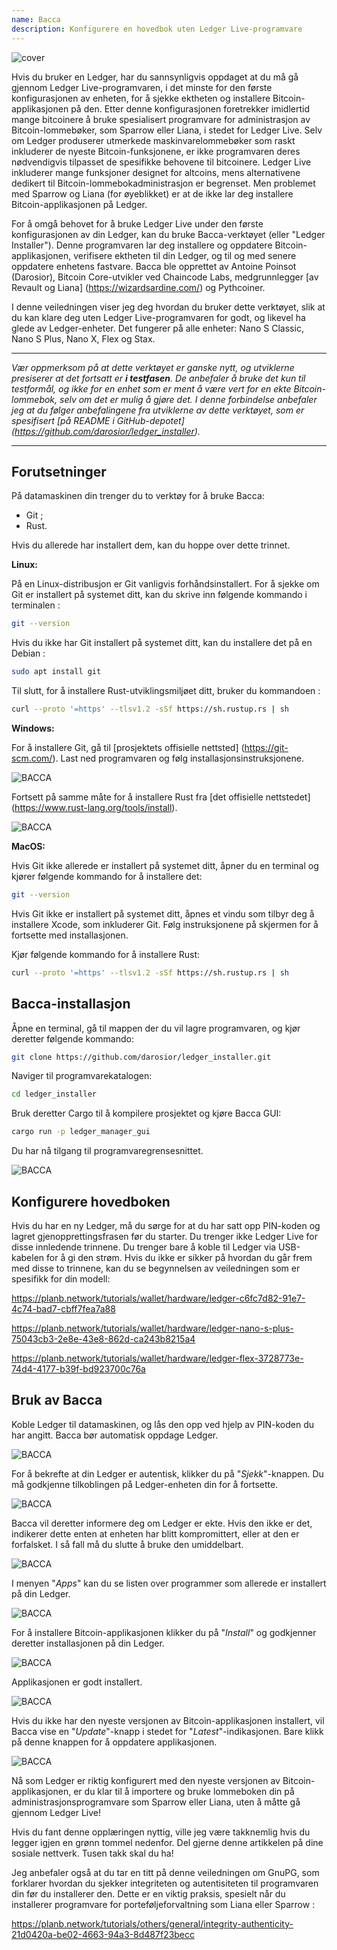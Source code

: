 ```yaml
---
name: Bacca
description: Konfigurere en hovedbok uten Ledger Live-programvare
---
```

![cover](assets/cover.webp)

Hvis du bruker en Ledger, har du sannsynligvis oppdaget at du må gå gjennom Ledger Live-programvaren, i det minste for den første konfigurasjonen av enheten, for å sjekke ektheten og installere Bitcoin-applikasjonen på den. Etter denne konfigurasjonen foretrekker imidlertid mange bitcoinere å bruke spesialisert programvare for administrasjon av Bitcoin-lommebøker, som Sparrow eller Liana, i stedet for Ledger Live. Selv om Ledger produserer utmerkede maskinvarelommebøker som raskt inkluderer de nyeste Bitcoin-funksjonene, er ikke programvaren deres nødvendigvis tilpasset de spesifikke behovene til bitcoinere. Ledger Live inkluderer mange funksjoner designet for altcoins, mens alternativene dedikert til Bitcoin-lommebokadministrasjon er begrenset. Men problemet med Sparrow og Liana (for øyeblikket) er at de ikke lar deg installere Bitcoin-applikasjonen på Ledger.

For å omgå behovet for å bruke Ledger Live under den første konfigurasjonen av din Ledger, kan du bruke Bacca-verktøyet (eller "Ledger Installer"). Denne programvaren lar deg installere og oppdatere Bitcoin-applikasjonen, verifisere ektheten til din Ledger, og til og med senere oppdatere enhetens fastvare. Bacca ble opprettet av Antoine Poinsot (Darosior), Bitcoin Core-utvikler ved Chaincode Labs, medgrunnlegger [av Revault og Liana] (https://wizardsardine.com/) og Pythcoiner.

I denne veiledningen viser jeg deg hvordan du bruker dette verktøyet, slik at du kan klare deg uten Ledger Live-programvaren for godt, og likevel ha glede av Ledger-enheter. Det fungerer på alle enheter: Nano S Classic, Nano S Plus, Nano X, Flex og Stax.

---
*Vær oppmerksom på at dette verktøyet er ganske nytt, og utviklerne presiserer at det fortsatt er **i testfasen**. De anbefaler å bruke det kun til testformål, og ikke for en enhet som er ment å være vert for en ekte Bitcoin-lommebok, selv om det er mulig å gjøre det. I denne forbindelse anbefaler jeg at du følger anbefalingene fra utviklerne av dette verktøyet, som er spesifisert [på README i GitHub-depotet] (https://github.com/darosior/ledger_installer).*

---
## Forutsetninger

På datamaskinen din trenger du to verktøy for å bruke Bacca:


- Git ;
- Rust.

Hvis du allerede har installert dem, kan du hoppe over dette trinnet.

**Linux:**

På en Linux-distribusjon er Git vanligvis forhåndsinstallert. For å sjekke om Git er installert på systemet ditt, kan du skrive inn følgende kommando i terminalen :

```bash
git --version
```

Hvis du ikke har Git installert på systemet ditt, kan du installere det på en Debian :

```bash
sudo apt install git
```

Til slutt, for å installere Rust-utviklingsmiljøet ditt, bruker du kommandoen :

```bash
curl --proto '=https' --tlsv1.2 -sSf https://sh.rustup.rs | sh
```

**Windows:**

For å installere Git, gå til [prosjektets offisielle nettsted] (https://git-scm.com/). Last ned programvaren og følg installasjonsinstruksjonene.

![BACCA](assets/fr/01.webp)

Fortsett på samme måte for å installere Rust fra [det offisielle nettstedet] (https://www.rust-lang.org/tools/install).

![BACCA](assets/fr/02.webp)

**MacOS:**

Hvis Git ikke allerede er installert på systemet ditt, åpner du en terminal og kjører følgende kommando for å installere det:

```bash
git --version
```

Hvis Git ikke er installert på systemet ditt, åpnes et vindu som tilbyr deg å installere Xcode, som inkluderer Git. Følg instruksjonene på skjermen for å fortsette med installasjonen.

Kjør følgende kommando for å installere Rust:

```bash
curl --proto '=https' --tlsv1.2 -sSf https://sh.rustup.rs | sh
```

## Bacca-installasjon

Åpne en terminal, gå til mappen der du vil lagre programvaren, og kjør deretter følgende kommando:

```bash
git clone https://github.com/darosior/ledger_installer.git
```

Naviger til programvarekatalogen:

```bash
cd ledger_installer
```

Bruk deretter Cargo til å kompilere prosjektet og kjøre Bacca GUI:

```bash
cargo run -p ledger_manager_gui
```

Du har nå tilgang til programvaregrensesnittet.

![BACCA](assets/fr/03.webp)

## Konfigurere hovedboken

Hvis du har en ny Ledger, må du sørge for at du har satt opp PIN-koden og lagret gjenopprettingsfrasen før du starter. Du trenger ikke Ledger Live for disse innledende trinnene. Du trenger bare å koble til Ledger via USB-kabelen for å gi den strøm. Hvis du ikke er sikker på hvordan du går frem med disse to trinnene, kan du se begynnelsen av veiledningen som er spesifikk for din modell:

https://planb.network/tutorials/wallet/hardware/ledger-c6fc7d82-91e7-4c74-bad7-cbff7fea7a88

https://planb.network/tutorials/wallet/hardware/ledger-nano-s-plus-75043cb3-2e8e-43e8-862d-ca243b8215a4

https://planb.network/tutorials/wallet/hardware/ledger-flex-3728773e-74d4-4177-b39f-bd923700c76a


## Bruk av Bacca

Koble Ledger til datamaskinen, og lås den opp ved hjelp av PIN-koden du har angitt. Bacca bør automatisk oppdage Ledger.

![BACCA](assets/fr/04.webp)

For å bekrefte at din Ledger er autentisk, klikker du på "*Sjekk*"-knappen. Du må godkjenne tilkoblingen på Ledger-enheten din for å fortsette.

![BACCA](assets/fr/05.webp)

Bacca vil deretter informere deg om Ledger er ekte. Hvis den ikke er det, indikerer dette enten at enheten har blitt kompromittert, eller at den er forfalsket. I så fall må du slutte å bruke den umiddelbart.

![BACCA](assets/fr/06.webp)

I menyen "*Apps*" kan du se listen over programmer som allerede er installert på din Ledger.

![BACCA](assets/fr/07.webp)

For å installere Bitcoin-applikasjonen klikker du på "*Install*" og godkjenner deretter installasjonen på din Ledger.

![BACCA](assets/fr/08.webp)

Applikasjonen er godt installert.

![BACCA](assets/fr/09.webp)

Hvis du ikke har den nyeste versjonen av Bitcoin-applikasjonen installert, vil Bacca vise en "*Update*"-knapp i stedet for "*Latest*"-indikasjonen. Bare klikk på denne knappen for å oppdatere applikasjonen.

![BACCA](assets/fr/10.webp)

Nå som Ledger er riktig konfigurert med den nyeste versjonen av Bitcoin-applikasjonen, er du klar til å importere og bruke lommeboken din på administrasjonsprogramvare som Sparrow eller Liana, uten å måtte gå gjennom Ledger Live!

Hvis du fant denne opplæringen nyttig, ville jeg være takknemlig hvis du legger igjen en grønn tommel nedenfor. Del gjerne denne artikkelen på dine sosiale nettverk. Tusen takk skal du ha!

Jeg anbefaler også at du tar en titt på denne veiledningen om GnuPG, som forklarer hvordan du sjekker integriteten og autentisiteten til programvaren din før du installerer den. Dette er en viktig praksis, spesielt når du installerer programvare for porteføljeforvaltning som Liana eller Sparrow :

https://planb.network/tutorials/others/general/integrity-authenticity-21d0420a-be02-4663-94a3-8d487f23becc

